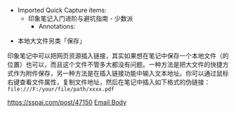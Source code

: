 - Imported Quick Capture items:
    - 印象笔记入门进阶与避坑指南 - 少数派
        - Annotations:

* 本地大文件另类「保存」

印象笔记中可以把网页资源插入链接，其实如果想在笔记中保存一个本地文件（的位置）也可以，而且这个文件不管多大都没有问题。一种方法是把大文件的快捷方式作为附件保存，另一种方法是在插入链接功能中输入文本地址。你可以通过鼠标右键查看文件属性，复制文件地址，然后在笔记中插入如下格式的伪链接：`file:///F:/your/file/path/xxxx.pdf`



https://sspai.com/post/47150 [Email Body](https://files.todoist.com/SjLyiUAJT7UYBrUxYhjL0_hkdzlqUEeeFYLHBLEL0km7FrIv0CBkoDfhyS4ogYTc/by/21878347/as/file.html)
